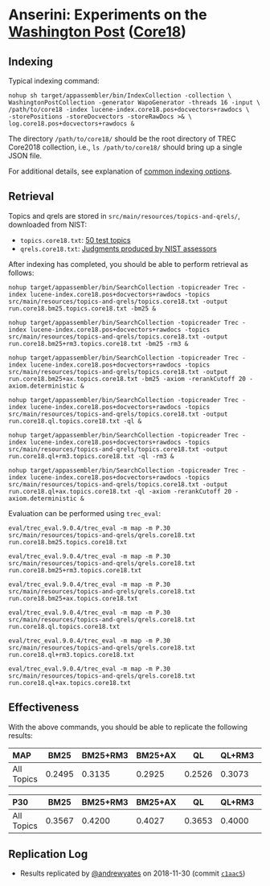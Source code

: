 # Anserini: Experiments on the [Washington Post](https://trec.nist.gov/data/wapost/) ([Core18](https://trec-core.github.io/2018/))

## Indexing

Typical indexing command:

```
nohup sh target/appassembler/bin/IndexCollection -collection \
WashingtonPostCollection -generator WapoGenerator -threads 16 -input \
/path/to/core18 -index lucene-index.core18.pos+docvectors+rawdocs \
-storePositions -storeDocvectors -storeRawDocs >& \
log.core18.pos+docvectors+rawdocs &
```

The directory `/path/to/core18/` should be the root directory of TREC Core2018 collection, i.e., `ls /path/to/core18/`
should bring up a single JSON file.

For additional details, see explanation of [common indexing options](common-indexing-options.md).

## Retrieval

Topics and qrels are stored in `src/main/resources/topics-and-qrels/`, downloaded from NIST:

+ `topics.core18.txt`: [50 test topics](https://trec.nist.gov/data/core/topics2018.txt)
+ `qrels.core18.txt`: [Judgments produced by NIST assessors](https://trec.nist.gov/data/core/qrels2018.txt)

After indexing has completed, you should be able to perform retrieval as follows:

```
nohup target/appassembler/bin/SearchCollection -topicreader Trec -index lucene-index.core18.pos+docvectors+rawdocs -topics src/main/resources/topics-and-qrels/topics.core18.txt -output run.core18.bm25.topics.core18.txt -bm25 &

nohup target/appassembler/bin/SearchCollection -topicreader Trec -index lucene-index.core18.pos+docvectors+rawdocs -topics src/main/resources/topics-and-qrels/topics.core18.txt -output run.core18.bm25+rm3.topics.core18.txt -bm25 -rm3 &

nohup target/appassembler/bin/SearchCollection -topicreader Trec -index lucene-index.core18.pos+docvectors+rawdocs -topics src/main/resources/topics-and-qrels/topics.core18.txt -output run.core18.bm25+ax.topics.core18.txt -bm25 -axiom -rerankCutoff 20 -axiom.deterministic &

nohup target/appassembler/bin/SearchCollection -topicreader Trec -index lucene-index.core18.pos+docvectors+rawdocs -topics src/main/resources/topics-and-qrels/topics.core18.txt -output run.core18.ql.topics.core18.txt -ql &

nohup target/appassembler/bin/SearchCollection -topicreader Trec -index lucene-index.core18.pos+docvectors+rawdocs -topics src/main/resources/topics-and-qrels/topics.core18.txt -output run.core18.ql+rm3.topics.core18.txt -ql -rm3 &

nohup target/appassembler/bin/SearchCollection -topicreader Trec -index lucene-index.core18.pos+docvectors+rawdocs -topics src/main/resources/topics-and-qrels/topics.core18.txt -output run.core18.ql+ax.topics.core18.txt -ql -axiom -rerankCutoff 20 -axiom.deterministic &

```

Evaluation can be performed using `trec_eval`:

```
eval/trec_eval.9.0.4/trec_eval -m map -m P.30 src/main/resources/topics-and-qrels/qrels.core18.txt run.core18.bm25.topics.core18.txt

eval/trec_eval.9.0.4/trec_eval -m map -m P.30 src/main/resources/topics-and-qrels/qrels.core18.txt run.core18.bm25+rm3.topics.core18.txt

eval/trec_eval.9.0.4/trec_eval -m map -m P.30 src/main/resources/topics-and-qrels/qrels.core18.txt run.core18.bm25+ax.topics.core18.txt

eval/trec_eval.9.0.4/trec_eval -m map -m P.30 src/main/resources/topics-and-qrels/qrels.core18.txt run.core18.ql.topics.core18.txt

eval/trec_eval.9.0.4/trec_eval -m map -m P.30 src/main/resources/topics-and-qrels/qrels.core18.txt run.core18.ql+rm3.topics.core18.txt

eval/trec_eval.9.0.4/trec_eval -m map -m P.30 src/main/resources/topics-and-qrels/qrels.core18.txt run.core18.ql+ax.topics.core18.txt

```

## Effectiveness

With the above commands, you should be able to replicate the following results:

MAP                                     | BM25      | BM25+RM3  | BM25+AX   | QL        | QL+RM3    | QL+AX     |
:---------------------------------------|-----------|-----------|-----------|-----------|-----------|-----------|
All Topics                              | 0.2495    | 0.3135    | 0.2925    | 0.2526    | 0.3073    | 0.2966    |


P30                                     | BM25      | BM25+RM3  | BM25+AX   | QL        | QL+RM3    | QL+AX     |
:---------------------------------------|-----------|-----------|-----------|-----------|-----------|-----------|
All Topics                              | 0.3567    | 0.4200    | 0.4027    | 0.3653    | 0.4000    | 0.4060    |



## Replication Log

* Results replicated by [@andrewyates](https://github.com/andrewyates) on 2018-11-30 (commit [`c1aac5`](https://github.com/castorini/Anserini/commit/c1aac5e353e2ab77db3e7106cb4c017a09ce0fe9))
